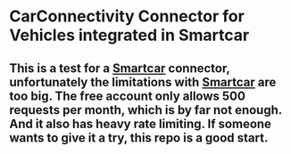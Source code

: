 

# CarConnectivity Connector for Vehicles integrated in Smartcar


## This is a test for a [Smartcar](https://webflow.smartcar.com/) connector, unfortunately the limitations with [Smartcar](https://webflow.smartcar.com/) are too big. The free account only allows 500 requests per month, which is by far not enough. And it also has heavy rate limiting. If someone wants to give it a try, this repo is a good start. 
